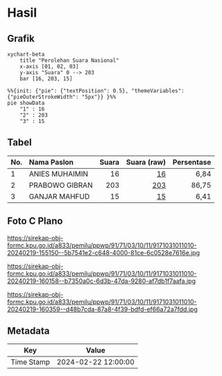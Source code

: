 # Hasil

## Grafik

```mermaid
xychart-beta
    title "Perolehan Suara Nasional"
    x-axis [01, 02, 03]
    y-axis "Suara" 0 --> 203
    bar [16, 203, 15]
```

```mermaid
%%{init: {"pie": {"textPosition": 0.5}, "themeVariables": {"pieOuterStrokeWidth": "5px"}} }%%
pie showData
    "1" : 16
    "2" : 203
    "3" : 15
```

## Tabel

| No. | Nama Paslon    | Suara | Suara (raw) | Persentase |
|:--- |:-------------- | -----:| -----------:| ----------:|
| 1   | ANIES MUHAIMIN | 16    | [16][p-1]   | 6,84       |
| 2   | PRABOWO GIBRAN | 203   | [203][p-2]  | 86,75      |
| 3   | GANJAR MAHFUD  | 15    | [15][p-3]   | 6,41       |


[p-1]: https://github.com/gigit-pemilu/pemilu-2024/blob/main/pilpres/hitung-suara/sub/91-papua/sub/71-kota-jayapura/sub/03-abepura/sub/1011-abepantai/sub/010-tps/sub/paslon-1.txt
[p-2]: https://github.com/gigit-pemilu/pemilu-2024/blob/main/pilpres/hitung-suara/sub/91-papua/sub/71-kota-jayapura/sub/03-abepura/sub/1011-abepantai/sub/010-tps/sub/paslon-2.txt
[p-3]: https://github.com/gigit-pemilu/pemilu-2024/blob/main/pilpres/hitung-suara/sub/91-papua/sub/71-kota-jayapura/sub/03-abepura/sub/1011-abepantai/sub/010-tps/sub/paslon-3.txt

## Foto C Plano

https://sirekap-obj-formc.kpu.go.id/a833/pemilu/ppwp/91/71/03/10/11/9171031011010-20240219-155150--5b7541e2-c648-4000-81ce-6c0528e7616e.jpg

https://sirekap-obj-formc.kpu.go.id/a833/pemilu/ppwp/91/71/03/10/11/9171031011010-20240219-160158--b7350a0c-6d3b-47da-9280-af7db1f7aafa.jpg

https://sirekap-obj-formc.kpu.go.id/a833/pemilu/ppwp/91/71/03/10/11/9171031011010-20240219-160359--d48b7cda-87a8-4f39-bdfd-ef66a72a7fdd.jpg


## Metadata

| Key        | Value               |
| ---------- | ------------------- |
| Time Stamp | 2024-02-22 12:00:00 |



